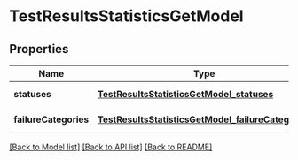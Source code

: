 # TestResultsStatisticsGetModel
## Properties

| Name | Type | Description | Notes |
|------------ | ------------- | ------------- | -------------|
| **statuses** | [**TestResultsStatisticsGetModel_statuses**](TestResultsStatisticsGetModel_statuses.md) |  | [default to null] |
| **failureCategories** | [**TestResultsStatisticsGetModel_failureCategories**](TestResultsStatisticsGetModel_failureCategories.md) |  | [default to null] |

[[Back to Model list]](../README.md#documentation-for-models) [[Back to API list]](../README.md#documentation-for-api-endpoints) [[Back to README]](../README.md)

